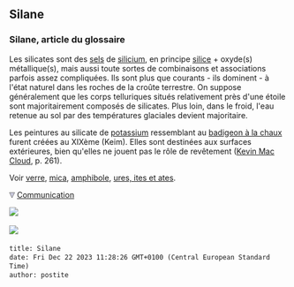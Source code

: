 ## Silane
### Silane, article du glossaire
 Les silicates sont des [sels](formationdesels.html) de [silicium](silicate.html#silicium), en principe [silice](silice.html) + oxyde(s) métallique(s), mais aussi toute sortes de combinaisons et associations parfois assez compliquées. Ils sont plus que courants - ils dominent - à l'état naturel dans les roches de la croûte terrestre. On suppose généralement que les corps telluriques situés relativement près d'une étoile sont majoritairement composés de silicates. Plus loin, dans le froid, l'eau retenue au sol par des températures glaciales devient majoritaire.

Les peintures au silicate de [potassium](annexe1.html#k) ressemblant au [badigeon à la chaux](badigeon.html) furent créées au XIXème (Keim). Elles sont destinées aux surfaces extérieures, bien qu'elles ne jouent pas le rôle de revêtement ([Kevin Mac Cloud](livres.html#maccloud), p. 261).

Voir [verre](uv.html#verre), [mica](mica.html), [amphibole](amphibole.html), [ures, ites et ates](uresiresates.html).



![](images/flechebas.gif) [Communication](http://www.artrealite.com/annonceurs.htm) 

[![](https://cbonvin.fr/sites/regie.artrealite.com/visuels/campagne1.png)](index-2.html#20131014)

![](https://cbonvin.fr/sites/regie.artrealite.com/visuels/campagne2.png)
```
title: Silane
date: Fri Dec 22 2023 11:28:26 GMT+0100 (Central European Standard Time)
author: postite
```
